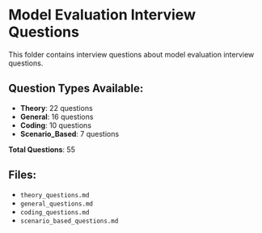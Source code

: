 # Model Evaluation Interview Questions

This folder contains interview questions about model evaluation interview questions.

## Question Types Available:

- **Theory**: 22 questions
- **General**: 16 questions
- **Coding**: 10 questions
- **Scenario_Based**: 7 questions

**Total Questions**: 55

## Files:

- `theory_questions.md`
- `general_questions.md`
- `coding_questions.md`
- `scenario_based_questions.md`
